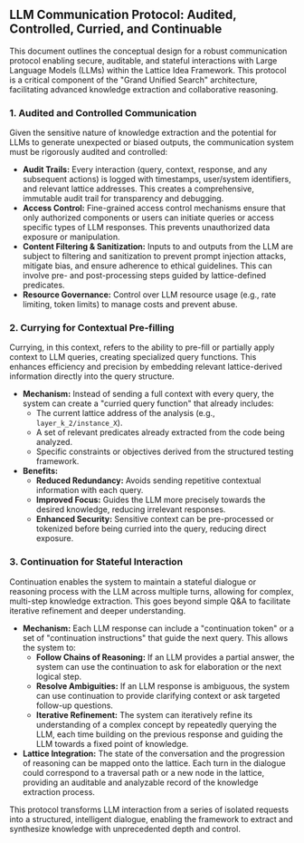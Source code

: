 ## LLM Communication Protocol: Audited, Controlled, Curried, and Continuable

This document outlines the conceptual design for a robust communication protocol enabling secure, auditable, and stateful interactions with Large Language Models (LLMs) within the Lattice Idea Framework. This protocol is a critical component of the "Grand Unified Search" architecture, facilitating advanced knowledge extraction and collaborative reasoning.

### 1. Audited and Controlled Communication

Given the sensitive nature of knowledge extraction and the potential for LLMs to generate unexpected or biased outputs, the communication system must be rigorously audited and controlled:

*   **Audit Trails:** Every interaction (query, context, response, and any subsequent actions) is logged with timestamps, user/system identifiers, and relevant lattice addresses. This creates a comprehensive, immutable audit trail for transparency and debugging.
*   **Access Control:** Fine-grained access control mechanisms ensure that only authorized components or users can initiate queries or access specific types of LLM responses. This prevents unauthorized data exposure or manipulation.
*   **Content Filtering & Sanitization:** Inputs to and outputs from the LLM are subject to filtering and sanitization to prevent prompt injection attacks, mitigate bias, and ensure adherence to ethical guidelines. This can involve pre- and post-processing steps guided by lattice-defined predicates.
*   **Resource Governance:** Control over LLM resource usage (e.g., rate limiting, token limits) to manage costs and prevent abuse.

### 2. Currying for Contextual Pre-filling

Currying, in this context, refers to the ability to pre-fill or partially apply context to LLM queries, creating specialized query functions. This enhances efficiency and precision by embedding relevant lattice-derived information directly into the query structure.

*   **Mechanism:** Instead of sending a full context with every query, the system can create a "curried query function" that already includes:
    *   The current lattice address of the analysis (e.g., `layer_k_2/instance_X`).
    *   A set of relevant predicates already extracted from the code being analyzed.
    *   Specific constraints or objectives derived from the structured testing framework.
*   **Benefits:**
    *   **Reduced Redundancy:** Avoids sending repetitive contextual information with each query.
    *   **Improved Focus:** Guides the LLM more precisely towards the desired knowledge, reducing irrelevant responses.
    *   **Enhanced Security:** Sensitive context can be pre-processed or tokenized before being curried into the query, reducing direct exposure.

### 3. Continuation for Stateful Interaction

Continuation enables the system to maintain a stateful dialogue or reasoning process with the LLM across multiple turns, allowing for complex, multi-step knowledge extraction. This goes beyond simple Q&A to facilitate iterative refinement and deeper understanding.

*   **Mechanism:** Each LLM response can include a "continuation token" or a set of "continuation instructions" that guide the next query. This allows the system to:
    *   **Follow Chains of Reasoning:** If an LLM provides a partial answer, the system can use the continuation to ask for elaboration or the next logical step.
    *   **Resolve Ambiguities:** If an LLM response is ambiguous, the system can use continuation to provide clarifying context or ask targeted follow-up questions.
    *   **Iterative Refinement:** The system can iteratively refine its understanding of a complex concept by repeatedly querying the LLM, each time building on the previous response and guiding the LLM towards a fixed point of knowledge.
*   **Lattice Integration:** The state of the conversation and the progression of reasoning can be mapped onto the lattice. Each turn in the dialogue could correspond to a traversal path or a new node in the lattice, providing an auditable and analyzable record of the knowledge extraction process.

This protocol transforms LLM interaction from a series of isolated requests into a structured, intelligent dialogue, enabling the framework to extract and synthesize knowledge with unprecedented depth and control.
